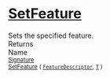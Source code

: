 # [SetFeature](./Signature-100663442.md)

Sets the specified feature.
<br>
Returns<img width=542/>Name
<br>
<sub>[Signature](./../Signature.md)</sub><img width=500/><sub>[SetFeature](./Signature-100663442.md) ( [`FeatureDescriptor`](./../FeatureDescriptor.md), [`T`](./Signature-100663442.md) )</sub><br>


